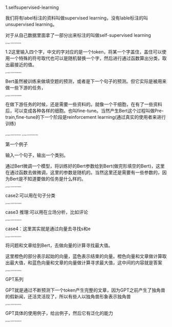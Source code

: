 1.selfsupervised-learning

我们将有label标注的资料叫做supervised learning，没有lable标注的叫unsupervised learning。

对于从自己数据里面拿了一部分出来标注的叫做self-supervised learning

<img src="C:\Users\admin\Documents\GitHub\ML\Photoes\image-20230714113030156.png" alt="image-20230714113030156" style="zoom:25%;" />

1.2这里输入四个字，中文的字对应的是一个token，将某一个字盖住，盖住可以使用一个特殊的符号取代也可以是随机替换一个字，然后进行通过函数算出分类，取出最接近的值。

<img src="C:\Users\admin\Documents\GitHub\ML\Photoes\image-20230714114942823.png" alt="image-20230714114942823" style="zoom:25%;" />



Bert虽然被训练来做填空题的预测，或者是下一个句子的预测。但它实际是被用来做一些下游的任务，

<img src="C:\Users\admin\Documents\GitHub\ML\Photoes\image-20230714120838589.png" alt="image-20230714120838589" style="zoom:25%;" />

在做下游任务的时候，还是需要一些资料的。就像一个干细胞，在有了一些资料后，可以变成各种各样的细胞。也叫fine-tune。当然产生Bert这个过程叫做Pre-train,fine-tune的下一个阶段是reinforcement learning(通过真实的使用者来进行训练)

<img src="C:\Users\admin\Documents\GitHub\ML\Photoes\image-20230714121010412.png" alt="image-20230714121010412" style="zoom:25%;" />

<img src="C:\Users\admin\Documents\GitHub\ML\Photoes\image-20230714121027302.png" alt="image-20230714121027302" style="zoom:25%;" />

第一个例子

输入一个句子，输出一个类别。

通过Bert微调一个模型，将训练好的Bert参数给到Bert(做完形填空的Bert)，这里在通过函数去做微调，这里的参数是随机的。当然这里还是需要有一些参数的，因为Bert是不知道要做的任务是什么样的。

<img src="C:\Users\admin\Documents\GitHub\ML\Photoes\image-20230714121756876.png" alt="image-20230714121756876" style="zoom:25%;" />

case2:可以用在句子分类

<img src="C:\Users\admin\Documents\GitHub\ML\Photoes\image-20230714122504805.png" alt="image-20230714122504805" style="zoom:25%;" />

case3 推理:可以用在立场分析，比如评论

<img src="C:\Users\admin\Documents\GitHub\ML\Photoes\image-20230714122652343.png" alt="image-20230714122652343" style="zoom:25%;" />

case4：这里其实就是通过向量去寻找s和e

<img src="C:\Users\admin\Documents\GitHub\ML\Photoes\image-20230714123214570.png" alt="image-20230714123214570" style="zoom:25%;" />



将问题和文章给到Bert，去做向量的计算寻找最大值。

这里橙色的部分表示起始的向量，蓝色表示结束的向量。橙色向量和文章做计算取出最大值，和蓝色向量和文章的向量做计算寻求最大值，这中间的内容就是答案



<img src="C:\Users\admin\Documents\GitHub\ML\Photoes\image-20230714123301644.png" alt="image-20230714123301644" style="zoom:25%;" />

GPT系列

GPT就是通过不断预测下一个token产生完整的文章，因为GPT之前产生了独角兽的假新闻，还活灵活现了，所以有些人以独角兽形象表示独角兽

<img src="C:\Users\admin\Documents\GitHub\ML\Photoes\image-20230714124231553.png" alt="image-20230714124231553" style="zoom: 25%;" />



GPT具体的使用例子，给出例子，然后它有泛化的能力

<img src="C:\Users\admin\Documents\GitHub\ML\Photoes\image-20230714124630091.png" alt="image-20230714124630091" style="zoom:25%;" />
